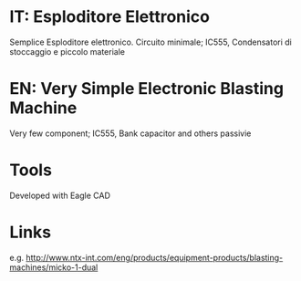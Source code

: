 # IT: Esploditore Elettronico
Semplice Esploditore elettronico.
Circuito minimale; IC555, Condensatori di stoccaggio e piccolo materiale 

# EN: Very Simple Electronic Blasting Machine
Very few component; IC555, Bank capacitor and others passivie 

# Tools
Developed with Eagle CAD

# Links
e.g. http://www.ntx-int.com/eng/products/equipment-products/blasting-machines/micko-1-dual

